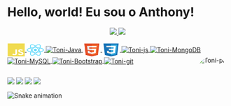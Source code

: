 ##  <h1 text-align="center">  Hello, world! Eu sou o Anthony! </h1>
<div align="center">
  <a href="https://github.com/anthonythom">
  <img height="180em" src="https://github-readme-stats.vercel.app/api?username=anthonythom&show_icons=true&theme=midnight-purple&include_all_commits=true&count_private=true"/>
  <img height="180em" src="https://github-readme-stats.vercel.app/api/top-langs/?username=anthonythom&layout=compact&langs_count=7&theme=midnight-purple"/>
</div>
<div style="display: inline_block"><br>
  <img align="center" alt="Toni-Js" height="30" width="40" src="https://raw.githubusercontent.com/devicons/devicon/master/icons/javascript/javascript-plain.svg">
  <img align="center" alt="Toni-React" height="30" width="40" src="https://raw.githubusercontent.com/devicons/devicon/master/icons/react/react-original.svg">
  <img align="center" alt="Toni-Java" height="30" width="40" src="https://cdn.jsdelivr.net/gh/devicons/devicon/icons/java/java-original-wordmark.svg" />
  <img align="center" alt="Toni-HTML" height="30" width="40" src="https://raw.githubusercontent.com/devicons/devicon/master/icons/html5/html5-original.svg">
  <img align="center" alt="Toni-CSS" height="30" width="40" src="https://raw.githubusercontent.com/devicons/devicon/master/icons/css3/css3-original.svg">
  <img align="center" alt="Toni-js" height="30" width="40"  src="https://cdn.jsdelivr.net/gh/devicons/devicon/icons/javascript/javascript-original.svg" />
  <img align="center" alt="Toni-MongoDB" height="30" width="40" src="https://cdn.jsdelivr.net/gh/devicons/devicon/icons/mongodb/mongodb-original-wordmark.svg" />
  <img align="center" alt="Toni-MySQL" height="30" width="40" src="https://cdn.jsdelivr.net/gh/devicons/devicon/icons/mysql/mysql-original-wordmark.svg" />
  <img align="center" alt="Toni-Bootstrap" height="30" width="40" src="https://cdn.jsdelivr.net/gh/devicons/devicon/icons/bootstrap/bootstrap-original-wordmark.svg" />
  <img align="center" alt="Toni-git" height="30" width="40" src="https://cdn.jsdelivr.net/gh/devicons/devicon/icons/git/git-original-wordmark.svg" />
          
          
          
  <img align="right" alt="Toni-pic" height="150" style="border-radius:50px;" src="https://cdn.discordapp.com/attachments/954476183720964171/964913129614106634/Toni.jpg">
</div>
  
  ##
 
<div> 
  <a href="https://instagram.com/anthonythomas.jpg" target="_blank"><img src="https://img.shields.io/badge/-Instagram-%23E4405F?style=for-the-badge&logo=instagram&logoColor=white" target="_blank"></a>
 	<a href="https://www.twitch.tv/azkady" target="_blank"><img src="https://img.shields.io/badge/Twitch-9146FF?style=for-the-badge&logo=twitch&logoColor=white" target="_blank"></a>
  <a href = "mailto:anthonythomascontato@gmail.com"><img src="https://img.shields.io/badge/-Gmail-%23333?style=for-the-badge&logo=gmail&logoColor=white" target="_blank"></a>
  <a href="https://www.linkedin.com/in/anthonythomasmm/" target="_blank"><img src="https://img.shields.io/badge/-LinkedIn-%230077B5?style=for-the-badge&logo=linkedin&logoColor=white" target="_blank"></a> 
 
  ![Snake animation](https://github.com/anthonythom/anthonythom/blob/output/github-contribution-grid-snake.svg)
 
</div>

